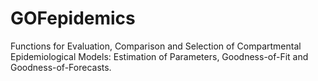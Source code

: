 # GOFepidemics
Functions for Evaluation, Comparison and Selection of Compartmental Epidemiological Models: Estimation of Parameters, Goodness-of-Fit and Goodness-of-Forecasts.
